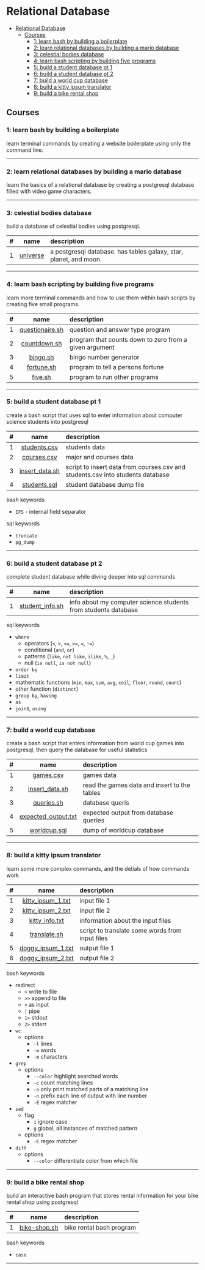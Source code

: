 # Relational Database

- [Relational Database](#relational-database)
  - [Courses](#courses)
    - [1: learn bash by building a boilerplate](#1-learn-bash-by-building-a-boilerplate)
    - [2: learn relational databases by building a mario database](#2-learn-relational-databases-by-building-a-mario-database)
    - [3: celestial bodies database](#3-celestial-bodies-database)
    - [4: learn bash scripting by building five programs](#4-learn-bash-scripting-by-building-five-programs)
    - [5: build a student database pt 1](#5-build-a-student-database-pt-1)
    - [6: build a student database pt 2](#6-build-a-student-database-pt-2)
    - [7: build a world cup database](#7-build-a-world-cup-database)
    - [8: build a kitty ipsum translator](#8-build-a-kitty-ipsum-translator)
    - [9: build a bike rental shop](#9-build-a-bike-rental-shop)

## Courses
### 1: learn bash by building a boilerplate
learn terminal commands by creating a website boilerplate using only the command line.
<hr/>

### 2: learn relational databases by building a mario database
learn the basics of a relational database by creating a postgresql database filled with video game characters.
<hr/>

### 3: celestial bodies database
build a database of celestial bodies using postgresql.

#|name|description
:-:|:-:|:--
1|[universe](./03_universe/universe.sql)|a postgresql database. has tables galaxy, star, planet, and moon.
<hr/>

### 4: learn bash scripting by building five programs
learn more terminal commands and how to use them within bash scripts by creating five small programs.

#|name|description
:-:|:-:|:--
1|[questionaire.sh](./04_bash_five_programs/questionaire.sh)|question and answer type program
2|[countdown.sh](./04_bash_five_programs/countdown.sh)|program that counts down to zero from a given argument
3|[bingo.sh](./04_bash_five_programs/bingo.sh)|bingo number generator
4|[fortune.sh](./04_bash_five_programs/fortune.sh)|program to tell a persons fortune
5|[five.sh](./04_bash_five_programs/five.sh)|program to run other programs
<hr/>

### 5: build a student database pt 1
create a bash script that uses sql to enter information about computer science students into postgresql

#|name|description
:-:|:-:|:--
1|[students.csv](./05_student_database_pt1/students.csv)|students data
2|[courses.csv](./05_student_database_pt1/courses.csv)|major and courses data
3|[insert_data.sh](./05_student_database_pt1/insert_data.sh)|script to insert data from courses.csv and students.csv into students database
4|[students.sql](./05_student_database_pt1/students.sql)|student database dump file

bash keywords
- `IFS` - internal field separator 

sql keywords
- `truncate`
- `pg_dump`

<hr/>

### 6: build a student database pt 2
complete student database while diving deeper into sql commands

#|name|description
:-:|:-:|:--
1|[student_info.sh](./06_student_database_pt2/student_info.sh)|info about my computer science students from students database

sql keywords
- `where`
  - operators (`<`, `>`, `<=`, `>=`, `=`, `!=`)
  - conditional (`and`, `or`)
  - patterns (`like`, `not like`, `ilike`, `%`, `_`)
  - null (`is null`, `is not null`)
- `order by`
- `limit`
- mathematic functions (`min`, `max`, `sum`, `avg`, `ceil`, `floor`, `round`, `count`)
- other function (`distinct`)
- `group by`, `having`
- `as`
- `join`s, `using`

<hr/>

### 7: build a world cup database
create a bash script that enters information from world cup games into postgresql, then query the database for useful statistics

#|name|description
:-:|:-:|:--
1|[games.csv](./07_world_cup_database/games.csv)|games data
2|[insert_data.sh](./07_world_cup_database/insert_data.sh)|read the games data and insert to the tables
3|[queries.sh](./07_world_cup_database/queries.sh)|database queris
4|[expected_output.txt](./07_world_cup_database/expected_output.txt)|expected output from database queries
5|[worldcup.sql](./07_world_cup_database/worldcup.sql)|dump of worldcup database

<hr/>

### 8: build a kitty ipsum translator
learn some more complex commands, and the detials of how commands work

#|name|description
:-:|:-:|:--
1|[kitty_ipsum_1.txt](./08_kitty_ipsum_translator/kitty_ipsum_1.txt)|input file 1
2|[kitty_ipsum_2.txt](./08_kitty_ipsum_translator/kitty_ipsum_2.txt)|input file 2
3|[kitty_info.txt](./08_kitty_ipsum_translator/kitty_info.txt)|information about the input files
4|[translate.sh](./08_kitty_ipsum_translator/translate.sh)|script to translate some words from input files
5|[doggy_ipsum_1.txt](./08_kitty_ipsum_translator/doggy_ipsum_1.txt)|output file 1
6|[doggy_ipsum_2.txt](./08_kitty_ipsum_translator/doggy_ipsum_2.txt)|output file 2

bash keywords
- redirect
  - `>` write to file
  - `>>` append to file
  - `<` as input
  - `|` pipe
  - `1>` stdout
  - `2>` stderr
- `wc`
  - options
    - `-l` lines
    - `-w` words
    - `-m` characters
- `grep`
  - options
    - `--color` highlight searched words
    - `-c` count matching lines
    - `-o` only print matched parts of a matching line
    - `-n` prefix each line of output with line number 
    - `-E` regex matcher
- `sed`
  - flag
    - `i` ignore case
    - `g` global, all instances of matched pattern
  - options
    - `-E` regex matcher 
- `diff`
  - options
    - `--color` differentiate color from which file

<hr/>

### 9: build a bike rental shop
build an interactive bash program that stores rental information for your bike rental shop using postgresql

#|name|description
:-:|:-:|:--
1|[bike-shop.sh](./09_bike_rental_shop/bike-shop.sh)|bike rental bash program

bash keywords
- `case`

<hr/>

<!--

### 


#|name|description
:-:|:-:|:--
|[](./)|

<hr/>
-->

